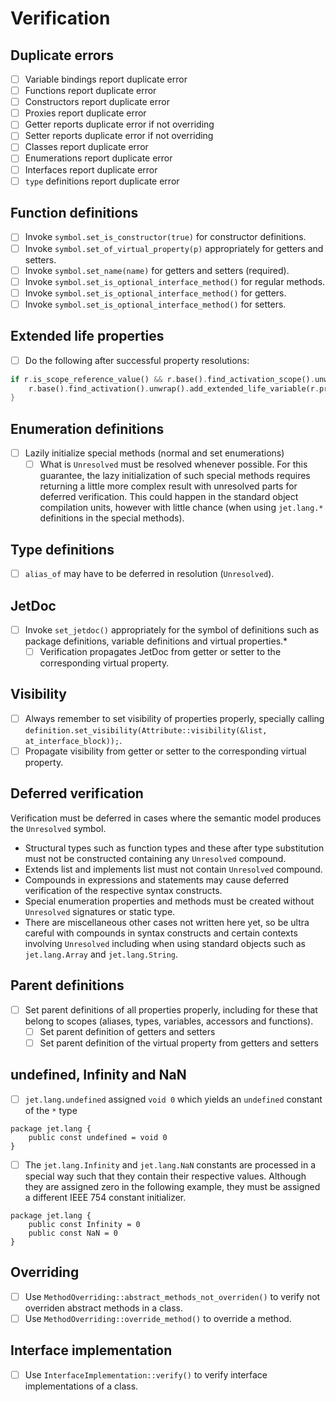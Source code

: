 # Verification

## Duplicate errors

* [ ] Variable bindings report duplicate error
* [ ] Functions report duplicate error
* [ ] Constructors report duplicate error
* [ ] Proxies report duplicate error
* [ ] Getter reports duplicate error if not overriding
* [ ] Setter reports duplicate error if not overriding
* [ ] Classes report duplicate error
* [ ] Enumerations report duplicate error
* [ ] Interfaces report duplicate error
* [ ] `type` definitions report duplicate error

## Function definitions

* [ ] Invoke `symbol.set_is_constructor(true)` for constructor definitions.
* [ ] Invoke `symbol.set_of_virtual_property(p)` appropriately for getters and setters.
* [ ] Invoke `symbol.set_name(name)` for getters and setters (required).
* [ ] Invoke `symbol.set_is_optional_interface_method()` for regular methods.
* [ ] Invoke `symbol.set_is_optional_interface_method()` for getters.
* [ ] Invoke `symbol.set_is_optional_interface_method()` for setters.

## Extended life properties

* [ ] Do the following after successful property resolutions:

```rust
if r.is_scope_reference_value() && r.base().find_activation_scope().unwrap() != current_frame.find_activation().unwrap() {
    r.base().find_activation().unwrap().add_extended_life_variable(r.property());
}
```

## Enumeration definitions

* [ ] Lazily initialize special methods (normal and set enumerations)
  * [ ] What is `Unresolved` must be resolved whenever possible. For this guarantee, the lazy initialization of such special methods requires returning a little more complex result with unresolved parts for deferred verification. This could happen in the standard object compilation units, however with little chance (when using `jet.lang.*` definitions in the special methods).

## Type definitions

* [ ] `alias_of` may have to be deferred in resolution (`Unresolved`).

## JetDoc

* [ ] Invoke `set_jetdoc()` appropriately for the symbol of definitions such as package definitions, variable definitions and virtual properties.*
  * [ ] Verification propagates JetDoc from getter or setter to the corresponding virtual property.

## Visibility

* [ ] Always remember to set visibility of properties properly, specially calling `definition.set_visibility(Attribute::visibility(&list, at_interface_block));`.
* [ ] Propagate visibility from getter or setter to the corresponding virtual property.

## Deferred verification

Verification must be deferred in cases where the semantic model produces the `Unresolved` symbol.

* Structural types such as function types and these after type substitution must not be constructed containing any `Unresolved` compound.
* Extends list and implements list must not contain `Unresolved` compound.
* Compounds in expressions and statements may cause deferred verification of the respective syntax constructs.
* Special enumeration properties and methods must be created without `Unresolved` signatures or static type.
* There are miscellaneous other cases not written here yet, so be ultra careful with compounds in syntax constructs and certain contexts involving `Unresolved` including when using standard objects such as `jet.lang.Array` and `jet.lang.String`.

## Parent definitions

* [ ] Set parent definitions of all properties properly, including for these that belong to scopes (aliases, types, variables, accessors and functions).
  * [ ] Set parent definition of getters and setters
  * [ ] Set parent definition of the virtual property from getters and setters

## undefined, Infinity and NaN

* [ ] `jet.lang.undefined` assigned `void 0` which yields an `undefined` constant of the `*` type

```
package jet.lang {
    public const undefined = void 0
}
```

* [ ] The `jet.lang.Infinity` and `jet.lang.NaN` constants are processed in a special way such that they contain their respective values. Although they are assigned zero in the following example, they must be assigned a different IEEE 754 constant initializer.

```
package jet.lang {
    public const Infinity = 0
    public const NaN = 0
}
```

## Overriding

* [ ] Use `MethodOverriding::abstract_methods_not_overriden()` to verify not overriden abstract methods in a class.
* [ ] Use `MethodOverriding::override_method()` to override a method.

## Interface implementation

* [ ] Use `InterfaceImplementation::verify()` to verify interface implementations of a class.